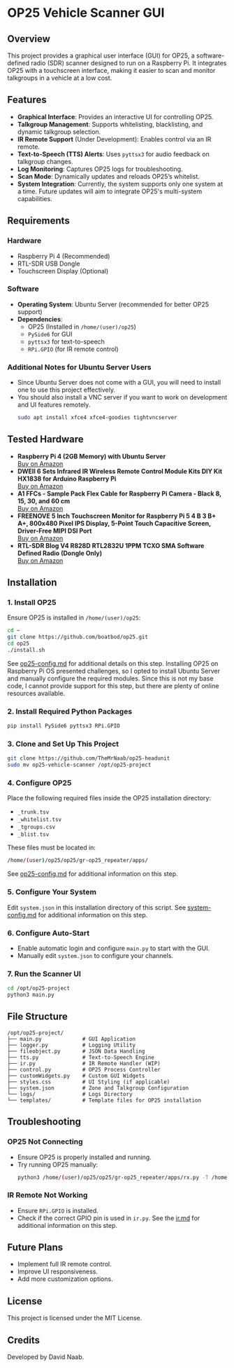 # OP25 Vehicle Scanner GUI

## Overview
This project provides a graphical user interface (GUI) for OP25, a software-defined radio (SDR) scanner designed to run on a Raspberry Pi. It integrates OP25 with a touchscreen interface, making it easier to scan and monitor talkgroups in a vehicle at a low cost.

## Features
- **Graphical Interface**: Provides an interactive UI for controlling OP25.
- **Talkgroup Management**: Supports whitelisting, blacklisting, and dynamic talkgroup selection.
- **IR Remote Support** (Under Development): Enables control via an IR remote.
- **Text-to-Speech (TTS) Alerts**: Uses `pyttsx3` for audio feedback on talkgroup changes.
- **Log Monitoring**: Captures OP25 logs for troubleshooting.
- **Scan Mode**: Dynamically updates and reloads OP25’s whitelist.
- **System Integration**: Currently, the system supports only one system at a time. Future updates will aim to integrate OP25's multi-system capabilities.

## Requirements
### Hardware
- Raspberry Pi 4 (Recommended) 
- RTL-SDR USB Dongle
- Touchscreen Display (Optional)

### Software
- **Operating System**: Ubuntu Server (recommended for better OP25 support)
- **Dependencies**:
  - OP25 (Installed in `/home/(user)/op25`)
  - `PySide6` for GUI
  - `pyttsx3` for text-to-speech
  - `RPi.GPIO` (for IR remote control)

### Additional Notes for Ubuntu Server Users
- Since Ubuntu Server does not come with a GUI, you will need to install one to use this project effectively.
- You should also install a VNC server if you want to work on development and UI features remotely.
  ```bash
  sudo apt install xfce4 xfce4-goodies tightvncserver
  ```

## Tested Hardware
- **Raspberry Pi 4 (2GB Memory) with Ubuntu Server**  
  [Buy on Amazon](https://www.amazon.com/dp/B09TTNPB4J?ref=ppx_yo2ov_dt_b_fed_asin_title)
- **DWEII 6 Sets Infrared IR Wireless Remote Control Module Kits DIY Kit HX1838 for Arduino Raspberry Pi**  
  [Buy on Amazon](https://www.amazon.com/dp/B09ZTZQFP7?ref=ppx_yo2ov_dt_b_fed_asin_title)
- **A1 FFCs - Sample Pack Flex Cable for Raspberry Pi Camera - Black 8, 15, 30, and 60 cm**  
  [Buy on Amazon](https://www.amazon.com/dp/B097P6CMV1?ref=ppx_yo2ov_dt_b_fed_asin_title)
- **FREENOVE 5 Inch Touchscreen Monitor for Raspberry Pi 5 4 B 3 B+ A+, 800x480 Pixel IPS Display, 5-Point Touch Capacitive Screen, Driver-Free MIPI DSI Port**  
  [Buy on Amazon](https://www.amazon.com/dp/B0B455LDKH?ref=ppx_yo2ov_dt_b_fed_asin_title)
- **RTL-SDR Blog V4 R828D RTL2832U 1PPM TCXO SMA Software Defined Radio (Dongle Only)**  
  [Buy on Amazon](https://www.amazon.com/dp/B0CD745394?ref_=ppx_hzsearch_conn_dt_b_fed_asin_title_2)

## Installation
### 1. Install OP25
Ensure OP25 is installed in `/home/(user)/op25`:
```bash
cd ~
git clone https://github.com/boatbod/op25.git
cd op25
./install.sh
```
See [op25-config.md](https://github.com/TheMrNaab/op25-headunit/blob/main/help/op25-config.md) for additional details on this step. Installing OP25 on Raspberry Pi OS presented challenges, so I opted to install Ubuntu Server and manually configure the required modules. Since this is not my base code, I cannot provide support for this step, but there are plenty of online resources available.


### 2. Install Required Python Packages
```bash
pip install PySide6 pyttsx3 RPi.GPIO
```

### 3. Clone and Set Up This Project
```bash
git clone https://github.com/TheMrNaab/op25-headunit
sudo mv op25-vehicle-scanner /opt/op25-project
```

### 4. Configure OP25
Place the following required files inside the OP25 installation directory:
- `_trunk.tsv`
- `_whitelist.tsv`
- `_tgroups.csv`
- `_blist.tsv`

These files must be located in:
```bash
/home/(user)/op25/op25/gr-op25_repeater/apps/
```

See [op25-config.md](https://github.com/TheMrNaab/op25-headunit/blob/main/help/op25-config.md) for additional information on this step.

### 5. Configure Your System
Edit `system.json` in this installation directory of this script. See  [system-config.md](https://github.com/TheMrNaab/op25-headunit/blob/main/help/system-config.md) for additional information on this step.

### 6. Configure Auto-Start
- Enable automatic login and configure `main.py` to start with the GUI.
- Manually edit `system.json` to configure your channels.

### 7. Run the Scanner UI
```bash
cd /opt/op25-project
python3 main.py
```

## File Structure
```
/opt/op25-project/
├── main.py             # GUI Application
├── logger.py           # Logging Utility
├── fileobject.py       # JSON Data Handling
├── tts.py              # Text-to-Speech Engine
├── ir.py               # IR Remote Handler (WIP)
├── control.py          # OP25 Process Controller
├── customWidgets.py    # Custom GUI Widgets
├── styles.css          # UI Styling (if applicable)
├── system.json         # Zone and Talkgroup Configuration
└── logs/               # Logs Directory
└── templates/          # Template files for OP25 installation
```

## Troubleshooting
### OP25 Not Connecting
- Ensure OP25 is properly installed and running.
- Try running OP25 manually:
  ```bash
  python3 /home/(user)/op25/op25/gr-op25_repeater/apps/rx.py -T /home/(user)/op25/op25/gr-op25_repeater/apps/_trunk.tsv
  ```

### IR Remote Not Working
- Ensure `RPi.GPIO` is installed.
- Check if the correct GPIO pin is used in `ir.py`.
See the [ir.md](https://github.com/TheMrNaab/op25-headunit/blob/main/help/ir.md) for additional information on this step.

## Future Plans
- Implement full IR remote control.
- Improve UI responsiveness.
- Add more customization options.

## License
This project is licensed under the MIT License.

## Credits
Developed by David Naab.

